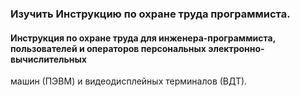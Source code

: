 ### Изучить Инструкцию по охране труда программиста.

#### Инструкция по охране труда для инженера-программиста, пользователей и операторов персональных электронно-вычислительных
машин (ПЭВМ) и видеодисплейных терминалов (ВДТ).
